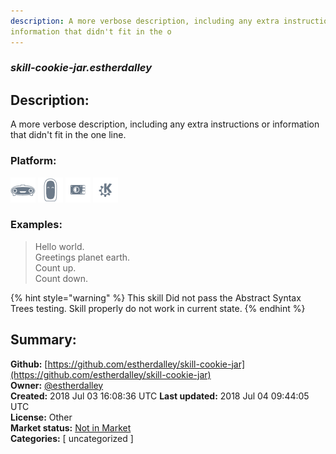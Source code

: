 ```yaml
---
description: A more verbose description, including any extra instructions or
information that didn't fit in the o
---
```


### _skill-cookie-jar.estherdalley_  
## Description:  
A more verbose description, including any extra instructions or
information that didn't fit in the one line.  
  
### Platform:  
 ![Mark I](../.gitbook/assets/mark-1-icon.png)  ![Mark II](../.gitbook/assets/mark-2-icon.png)  ![Picroft](../.gitbook/assets/picroft-icon.png)  ![plasmoid](../.gitbook/assets/kde.png)   
### Examples:  
> Hello world.  
> Greetings planet earth.  
> Count up.  
> Count down.  
  
{% hint style="warning" %}
This skill Did not pass the Abstract Syntax Trees testing. Skill properly do not work in current state.
{% endhint %}
  
## Summary:  
**Github:** [https://github.com/estherdalley/skill-cookie-jar](https://github.com/estherdalley/skill-cookie-jar)  
**Owner:** [@estherdalley](https://github.com/estherdalley)  
**Created:** 2018 Jul 03 16:08:36 UTC  **Last updated:** 2018 Jul 04 09:44:05 UTC  
**License:** Other  
**Market status:** [Not in Market](https://market.mycroft.ai/skill/)  
**Categories:** [ uncategorized ]   
